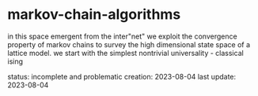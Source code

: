 # markov-chain-algorithms

in this space emergent from the inter"net" we exploit the convergence property of markov chains to survey the high dimensional state space of a lattice model. we start with the simplest nontrivial universality - classical ising

status: incomplete and problematic
creation: 2023-08-04
last update: 2023-08-04
